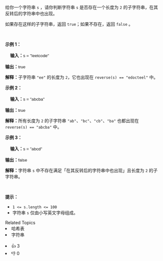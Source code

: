 <p>给你一个字符串 <code>s</code> ，请你判断字符串 <code>s</code> 是否存在一个长度为 <code>2</code> 的子字符串，在其反转后的字符串中也出现。</p>

<p>如果存在这样的子字符串，返回 <code>true</code>；如果不存在，返回 <code>false</code> 。</p>

<p>&nbsp;</p>

<p><strong class="example">示例 1：</strong></p>

<div class="example-block" style="border-color: var(--border-tertiary); border-left-width: 2px; color: var(--text-secondary); font-size: .875rem; margin-bottom: 1rem; margin-top: 1rem; overflow: visible; padding-left: 1rem;"> 
 <p><strong>输入：</strong><span class="example-io" style="font-family: Menlo,sans-serif; font-size: 0.85rem;">s = "leetcode"</span></p> 
</div>

<p><strong>输出：</strong><span class="example-io" style="font-family: Menlo,sans-serif; font-size: 0.85rem;">true</span></p>

<p><strong>解释：</strong>子字符串 <code>"ee"</code> 的长度为 <code>2</code>，它也出现在 <code>reverse(s) == "edocteel"</code> 中。</p>

<p><strong class="example">示例 2：</strong></p>

<div class="example-block" style="border-color: var(--border-tertiary); border-left-width: 2px; color: var(--text-secondary); font-size: .875rem; margin-bottom: 1rem; margin-top: 1rem; overflow: visible; padding-left: 1rem;"> 
 <p><strong>输入：</strong><span class="example-io" style="font-family: Menlo,sans-serif; font-size: 0.85rem;">s = "abcba"</span></p> 
</div>

<p><strong>输出：</strong><span class="example-io" style="font-family: Menlo,sans-serif; font-size: 0.85rem;">true</span></p>

<p><strong>解释：</strong>所有长度为 <code>2</code> 的子字符串 <code>"ab"</code>、<code>"bc"</code>、<code>"cb"</code>、<code>"ba"</code> 也都出现在 <code>reverse(s) == "abcba"</code> 中。</p>

<p><strong class="example">示例 3：</strong></p>

<div class="example-block" style="border-color: var(--border-tertiary); border-left-width: 2px; color: var(--text-secondary); font-size: .875rem; margin-bottom: 1rem; margin-top: 1rem; overflow: visible; padding-left: 1rem;"> 
 <p><strong>输入：</strong><span class="example-io" style="font-family: Menlo,sans-serif; font-size: 0.85rem;">s = "abcd"</span></p> 
</div>

<p><strong>输出：</strong><span class="example-io" style="font-family: Menlo,sans-serif; font-size: 0.85rem;">false</span></p>

<p><strong>解释：</strong>字符串 <code>s</code> 中不存在满足「在其反转后的字符串中也出现」且长度为 <code>2</code> 的子字符串。</p>

<p>&nbsp;</p>

<p><strong>提示：</strong></p>

<ul> 
 <li><code>1 &lt;= s.length &lt;= 100</code></li> 
 <li>字符串 <code>s</code> 仅由小写英文字母组成。</li> 
</ul>

<div><div>Related Topics</div><div><li>哈希表</li><li>字符串</li></div></div><br><div><li>👍 3</li><li>👎 0</li></div>